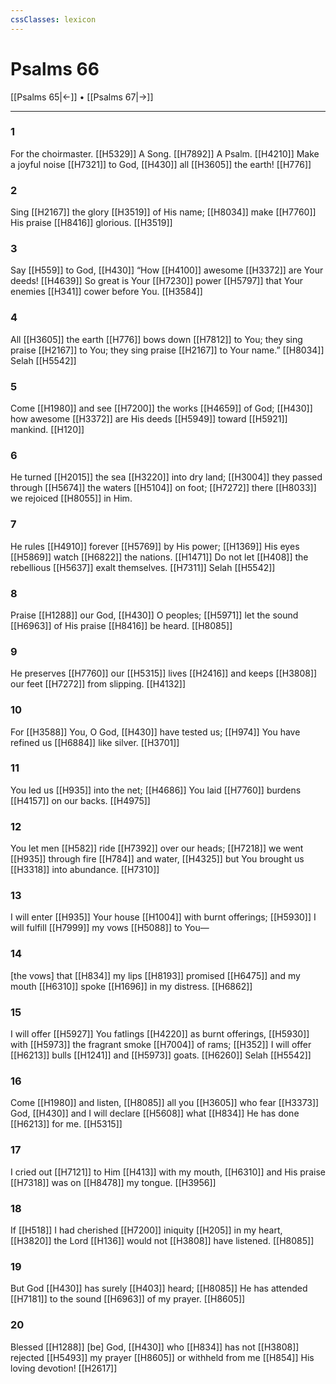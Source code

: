```yaml
---
cssClasses: lexicon
---
```


# Psalms 66

[[Psalms 65|←]] • [[Psalms 67|→]]

---

### 1
For the choirmaster. [[H5329]] A Song. [[H7892]] A Psalm. [[H4210]] Make a joyful noise [[H7321]] to God, [[H430]] all [[H3605]] the earth! [[H776]]

### 2
Sing [[H2167]] the glory [[H3519]] of His name; [[H8034]] make [[H7760]] His praise [[H8416]] glorious. [[H3519]]

### 3
Say [[H559]] to God, [[H430]] “How [[H4100]] awesome [[H3372]] are Your deeds! [[H4639]] So great is Your [[H7230]] power [[H5797]] that Your enemies [[H341]] cower before You. [[H3584]]

### 4
All [[H3605]] the earth [[H776]] bows down [[H7812]] to You;  they sing praise [[H2167]] to You;  they sing praise [[H2167]] to Your name.” [[H8034]] Selah [[H5542]]

### 5
Come [[H1980]] and see [[H7200]] the works [[H4659]] of God; [[H430]] how awesome [[H3372]] are His deeds [[H5949]] toward [[H5921]] mankind. [[H120]]

### 6
He turned [[H2015]] the sea [[H3220]] into dry land; [[H3004]] they passed through [[H5674]] the waters [[H5104]] on foot; [[H7272]] there [[H8033]] we rejoiced [[H8055]] in Him. 

### 7
He rules [[H4910]] forever [[H5769]] by His power; [[H1369]] His eyes [[H5869]] watch [[H6822]] the nations. [[H1471]] Do not let [[H408]] the rebellious [[H5637]] exalt themselves. [[H7311]] Selah [[H5542]]

### 8
Praise [[H1288]] our God, [[H430]] O peoples; [[H5971]] let the sound [[H6963]] of His praise [[H8416]] be heard. [[H8085]]

### 9
He preserves [[H7760]] our [[H5315]] lives [[H2416]] and keeps [[H3808]] our feet [[H7272]] from slipping. [[H4132]]

### 10
For [[H3588]] You, O God, [[H430]] have tested us; [[H974]] You have refined us [[H6884]] like silver. [[H3701]]

### 11
You led us [[H935]] into the net; [[H4686]] You laid [[H7760]] burdens [[H4157]] on our backs. [[H4975]]

### 12
You let men [[H582]] ride [[H7392]] over our heads; [[H7218]] we went [[H935]] through fire [[H784]] and water, [[H4325]] but You brought us [[H3318]] into abundance. [[H7310]]

### 13
I will enter [[H935]] Your house [[H1004]] with burnt offerings; [[H5930]] I will fulfill [[H7999]] my vows [[H5088]] to You— 

### 14
[the vows] that [[H834]] my lips [[H8193]] promised [[H6475]] and my mouth [[H6310]] spoke [[H1696]] in my distress. [[H6862]]

### 15
I will offer [[H5927]] You  fatlings [[H4220]] as burnt offerings, [[H5930]] with [[H5973]] the fragrant smoke [[H7004]] of rams; [[H352]] I will offer [[H6213]] bulls [[H1241]] and [[H5973]] goats. [[H6260]] Selah [[H5542]]

### 16
Come [[H1980]] and listen, [[H8085]] all you [[H3605]] who fear [[H3373]] God, [[H430]] and I will declare [[H5608]] what [[H834]] He has done [[H6213]] for me. [[H5315]]

### 17
I cried out [[H7121]] to Him [[H413]] with my mouth, [[H6310]] and His praise [[H7318]] was on [[H8478]] my tongue. [[H3956]]

### 18
If [[H518]] I had cherished [[H7200]] iniquity [[H205]] in my heart, [[H3820]] the Lord [[H136]] would not [[H3808]] have listened. [[H8085]]

### 19
But God [[H430]] has surely [[H403]] heard; [[H8085]] He has attended [[H7181]] to the sound [[H6963]] of my prayer. [[H8605]]

### 20
Blessed [[H1288]] [be] God, [[H430]] who [[H834]] has not [[H3808]] rejected [[H5493]] my prayer [[H8605]] or withheld from me [[H854]] His loving devotion! [[H2617]]


